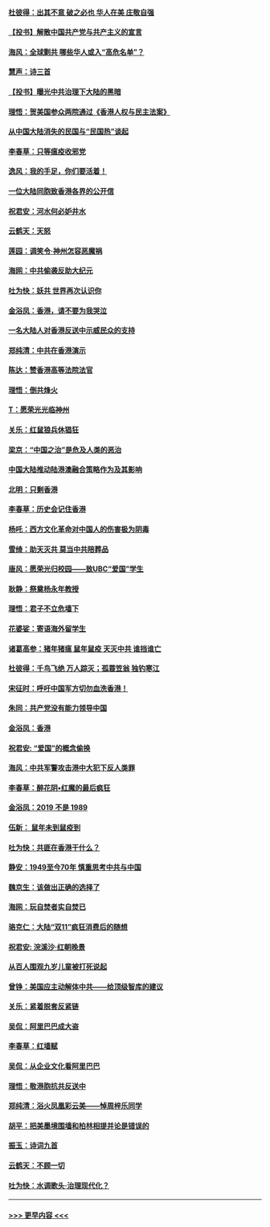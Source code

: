 #### [杜彼得：出其不意 破之必也 华人在美 庄敬自强](../pages/nsc993/n11679554.md?t=11260355) 
#### [【投书】解散中国共产党与共产主义的宣言](../pages/nsc993/n11679177.md?t=11260355) 
#### [海风：全球剿共 哪些华人或入“高危名单”？](../pages/nsc993/n11678617.md?t=11260355) 
#### [慧声：诗三首](../pages/nsc993/n11678848.md?t=11260355) 
#### [【投书】曝光中共治理下大陆的黑暗](../pages/nsc993/n11678674.md?t=11260355) 
#### [理悟：贺美国参众两院通过《香港人权与民主法案》](../pages/nsc993/n11678104.md?t=11260355) 
#### [从中国大陆消失的民国与“民国热”谈起](../pages/nsc993/n11678075.md?t=11260355) 
#### [李春草：只等瘟疫收邪党](../pages/nsc993/n11677308.md?t=11260355) 
#### [逸风：我的手足，你们要活着！](../pages/nsc993/n11676352.md?t=11260355) 
#### [一位大陆同胞致香港各界的公开信](../pages/nsc993/n11675761.md?t=11260355) 
#### [祝君安：河水何必妒井水](../pages/nsc993/n11675746.md?t=11260355) 
#### [云鹤天：天怒](../pages/nsc993/n11675718.md?t=11260355) 
#### [莲园：调笑令‧神州怎容恶魔祸](../pages/nsc993/n11675648.md?t=11260355) 
#### [海网：中共偷袭反助大纪元](../pages/nsc993/n11673515.md?t=11260355) 
#### [吐为快：妖共 世界再次认识你](../pages/nsc993/n11673506.md?t=11260355) 
#### [金浴凤：香港，请不要为我哭泣](../pages/nsc993/n11673248.md?t=11260355) 
#### [一名大陆人对香港反送中示威民众的支持](../pages/nsc993/n11672615.md?t=11260355) 
#### [郑纯清：中共在香港演示](../pages/nsc993/n11670539.md?t=11260355) 
#### [陈达：赞香港高等法院法官](../pages/nsc993/n11669542.md?t=11260355) 
#### [理悟：倒共烽火](../pages/nsc993/n11668844.md?t=11260355) 
#### [T：愿荣光光临神州](../pages/nsc993/n11668421.md?t=11260355) 
#### [关乐：红鼠狼兵休猖狂](../pages/nsc993/n11668378.md?t=11260355) 
#### [梁京：“中国之治”是危及人类的恶治](../pages/nsc993/n11668328.md?t=11260355) 
#### [中国大陆推动陆港澳融合策略作为及其影响](../pages/nsc993/n11668157.md?t=11260355) 
#### [北明：只剩香港](../pages/nsc993/n11668002.md?t=11260355) 
#### [李春草：历史会记住香港](../pages/nsc993/n11667927.md?t=11260355) 
#### [杨吒：西方文化革命对中国人的伤害极为阴毒](../pages/nsc993/n11664521.md?t=11260355) 
#### [雪绮：助天灭共 莫当中共陪葬品](../pages/nsc993/n11662650.md?t=11260355) 
#### [唐风：愿荣光归校园——致UBC“爱国”学生](../pages/nsc993/n11662194.md?t=11260355) 
#### [耿静：祭奠杨永年教授](../pages/nsc993/n11662514.md?t=11260355) 
#### [理悟：君子不立危墙下](../pages/nsc993/n11662172.md?t=11260355) 
#### [花婆娑：寄语海外留学生](../pages/nsc993/n11662121.md?t=11260355) 
#### [诸葛高参：猪年猪瘟 鼠年鼠疫 天灭中共 谁挡谁亡](../pages/nsc993/n11661980.md?t=11260355) 
#### [杜彼得：千鸟飞绝 万人踪灭；孤蓑笠翁 独钓寒江](../pages/nsc993/n11661170.md?t=11260355) 
#### [宋征时：呼吁中国军方切勿血洗香港！](../pages/nsc993/n11415318.md?t=11260355) 
#### [朱同：共产党没有能力领导中国](../pages/nsc993/n11660421.md?t=11260355) 
#### [金浴凤：香港](../pages/nsc993/n11660419.md?t=11260355) 
#### [祝君安: “爱国”的概念偷换](../pages/nsc993/n11659706.md?t=11260355) 
#### [海风：中共军警攻击港中大犯下反人类罪](../pages/nsc993/n11659632.md?t=11260355) 
#### [李春草：醉花阴•红魔的最后疯狂](../pages/nsc993/n11659287.md?t=11260355) 
#### [金浴凤：2019 不是 1989](../pages/nsc993/n11657663.md?t=11260355) 
#### [伍新： 鼠年未到鼠疫到](../pages/nsc993/n11655098.md?t=11260355) 
#### [吐为快：共匪在香港干什么？](../pages/nsc993/n11654891.md?t=11260355) 
#### [静安：1949至今70年 慎重思考中共与中国](../pages/nsc993/n11651244.md?t=11260355) 
#### [魏京生：该做出正确的选择了](../pages/nsc993/n11653084.md?t=11260355) 
#### [海网：玩自焚者实自焚已](../pages/nsc993/n11652423.md?t=11260355) 
#### [骆克仁：大陆“双11”疯狂消费后的随想](../pages/nsc993/n11652305.md?t=11260355) 
#### [祝君安: 浣溪沙·红朝晚景](../pages/nsc993/n11652258.md?t=11260355) 
#### [从百人围观九岁儿童被打死说起](../pages/nsc993/n11651030.md?t=11260355) 
#### [曾铮：美国应主动解体中共——给顶级智库的建议](../pages/nsc993/n11649888.md?t=11260355) 
#### [关乐：紧着脱套反紧链](../pages/nsc993/n11649069.md?t=11260355) 
#### [吴侃：阿里巴巴成大盗](../pages/nsc993/n11645523.md?t=11260355) 
#### [李春草：红墙赋](../pages/nsc993/n11646389.md?t=11260355) 
#### [吴侃：从企业文化看阿里巴巴](../pages/nsc993/n11645476.md?t=11260355) 
#### [理悟：敬港胞抗共反送中](../pages/nsc993/n11645466.md?t=11260355) 
#### [郑纯清：浴火凤凰彩云美——悼周梓乐同学](../pages/nsc993/n11645155.md?t=11260355) 
#### [胡平：把美墨境围墙和柏林相提并论是错误的](../pages/nsc993/n11645134.md?t=11260355) 
#### [振玉：诗词九首](../pages/nsc993/n11644081.md?t=11260355) 
#### [云鹤天：不顾一切](../pages/nsc993/n11643508.md?t=11260355) 
#### [吐为快：水调歌头·治理现代化？](../pages/nsc993/n11643485.md?t=11260355) 

----
#### [ >>> 更早内容 <<< ](../indexes/nsc993-earlier.md)

